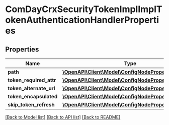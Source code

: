 # ComDayCrxSecurityTokenImplImplTokenAuthenticationHandlerProperties

## Properties
Name | Type | Description | Notes
------------ | ------------- | ------------- | -------------
**path** | [**\OpenAPI\Client\Model\ConfigNodePropertyString**](ConfigNodePropertyString.md) |  | [optional] 
**token_required_attr** | [**\OpenAPI\Client\Model\ConfigNodePropertyDropDown**](ConfigNodePropertyDropDown.md) |  | [optional] 
**token_alternate_url** | [**\OpenAPI\Client\Model\ConfigNodePropertyString**](ConfigNodePropertyString.md) |  | [optional] 
**token_encapsulated** | [**\OpenAPI\Client\Model\ConfigNodePropertyBoolean**](ConfigNodePropertyBoolean.md) |  | [optional] 
**skip_token_refresh** | [**\OpenAPI\Client\Model\ConfigNodePropertyArray**](ConfigNodePropertyArray.md) |  | [optional] 

[[Back to Model list]](../README.md#documentation-for-models) [[Back to API list]](../README.md#documentation-for-api-endpoints) [[Back to README]](../README.md)


